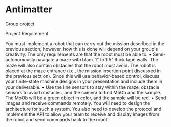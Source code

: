 # Antimatter
Group project

Project Requirement

You must implement a robot that can carry out the mission described in the previous section;
however, how this is done will depend on your group's creativity. The only requirements are that
the robot must be able to:
• Semi-autonomously navigate a maze with black 1" to 1.5" thick tape walls. The maze
will also contain obstacles that the robot must avoid. The robot is placed at the maze
entrance (i.e., the mission insertion point discussed in the previous section). Since this
will use behavior-based control, discuss your finite-state machine designs in your
presentation and include them in your deliverable.
• Use the line sensors to stay within the maze, obstacle sensors to avoid obstacles, and the
camera to find MoOb and the sample. The MoOb will be a green object in color, and the
sample will be red.
• Send images and receive commands remotely. You will need to design the architecture
for such a system. You also need to develop the protocol and implement the API to allow
your team to receive and display images from the robot and send commands back to the robot
